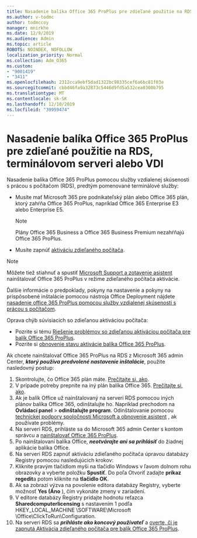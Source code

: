 ```yaml
---
title: Nasadenie balíka Office 365 ProPlus pre zdieľané použitie na RDS, terminálovom serveri alebo VDI
ms.author: v-todmc
author: todmccoy
manager: mnirkhe
ms.date: 12/9/2019
ms.audience: Admin
ms.topic: article
ROBOTS: NOINDEX, NOFOLLOW
localization_priority: Normal
ms.collection: Adm_O365
ms.custom:
- "9001419"
- "3411"
ms.openlocfilehash: 2312cca9ebf5dad1322bc98335cef6a6bc81f03e
ms.sourcegitcommit: cbbd46fa9a32873c5446d9fd5a532cea0300b795
ms.translationtype: MT
ms.contentlocale: sk-SK
ms.lasthandoff: 12/10/2019
ms.locfileid: "39959474"
---
```

# <a name="deploying-office-365-proplus-for-shared-use-on-rds-terminal-server-or-vdi"></a>Nasadenie balíka Office 365 ProPlus pre zdieľané použitie na RDS, terminálovom serveri alebo VDI

Nasadenie balíka Office 365 ProPlus pomocou služby vzdialenej skúsenosti s prácou s počítačom (RDS), predtým pomenované terminálové služby:
- Musíte mať Microsoft 365 pre podnikateľský plán alebo Office 365 plán, ktorý zahŕňa Office 365 ProPlus, napríklad Office 365 Enterprise E3 alebo Enterprise E5.
   > [!NOTE] 
   > Plány Office 365 Business a Office 365 Business Premium nezahŕňajú Office 365 ProPlus.
- Musíte zapnúť [aktiváciu zdieľaného počítača](https://docs.microsoft.com/DeployOffice/overview-of-shared-computer-activation-for-office-365-proplus).

> [!NOTE]
> Môžete tiež stiahnuť a spustiť [Microsoft Support a zotavenie asistent](https://aka.ms/SaRA_OfficeSCA_M365Portal) nainštalovať Office 365 ProPlus v režime zdieľaného počítača aktivácie.

Ďalšie informácie o predpoklady, pokyny na nastavenie a pokyny na prispôsobené inštalácie pomocou nástroja Office Deployment nájdete [nasadenie office 365 ProPlus pomocou služby vzdialenej skúsenosti s prácou s počítačom](https://docs.microsoft.com/DeployOffice/deploy-office-365-proplus-by-using-remote-desktop-services).

Oprava chýb súvisiacich so zdieľanou aktiváciou počítača:
- Pozrite si tému [Riešenie problémov so zdieľanou aktiváciou počítača pre balík Office 365 ProPlus](https://docs.microsoft.com/DeployOffice/troubleshoot-issues-with-shared-computer-activation-for-office-365-proplus).
- Pozrite si [obnovenie stavu aktivácie balíka Office 365 ProPlus](https://go.microsoft.com/fwlink/?linkid=2109218).

Ak chcete nainštalovať Office 365 ProPlus na RDS z Microsoft 365 admin Center, ***ktorý používa predvolené nastavenie inštalácie***, použite nasledovný postup:

1.  Skontrolujte, čo Office 365 plán máte. [Prečítajte si, ako](https://docs.microsoft.com/office365/admin/admin-overview/what-subscription-do-i-have).
2.  V prípade potreby prepnite na iný plán balíka Office 365. [Prečítajte si, ako](https://docs.microsoft.com/office365/admin/subscriptions-and-billing/switch-to-a-different-plan).
3.  Ak je balík Office už nainštalovaný na serveri RDS pomocou iných plánov balíka Office 365, odinštalujte ho. Napríklad prechodom na **Ovládací panel** > **odinštalujte program**. Odinštalovanie pomocou [technickej podpory spoločnosti Microsoft a obnovenie asistent](https://aka.ms/SARA-OfficeUninstall-Alchemy) , ak používate problémy.
4.  Na serveri RDS, prihláste sa do Microsoft 365 admin Center s kontom správcu a [nainštalovať Office 365 ProPlus](https://portal.office.com/OLS/MySoftware.aspx).
5.  Po nainštalovaní balíka Office, ***neotvárajte ani sa prihlásiť*** do žiadnej aplikácie balíka Office.
6.  Na serveri RDS zapnúť aktiváciu zdieľaného počítača úpravou databázy Registry pomocou nasledujúcich krokov:
   1. Kliknite pravým tlačidlom myši na tlačidlo Windows v ľavom dolnom rohu obrazovky a vyberte položku **Spustiť**. Do poľa Otvoriť zadajte **príkaz regedit**a potom kliknite na **tlačidlo OK**.
   2. Ak sa zobrazí výzva na povolenie editora databázy Registry, vyberte možnosť **Yes (Áno** ), čím vykonáte zmeny v zariadení.
   3. V editore databázy Registry pridajte hodnotu reťazca **Sharedcomputerlicensing** s nastavením 1 podľa HKEY_LOCAL_MACHINE \SOFTWARE\Microsoft \Office\ClickToRun\Configuration.
   4. Na serveri RDS sa ***prihláste ako koncový používateľ*** a [overte, či je zapnutá Aktivácia zdieľaného počítača pre balík Office 365 ProPlus](https://docs.microsoft.com/DeployOffice/troubleshoot-issues-with-shared-computer-activation-for-office-365-proplus#verify-that-activation-for-office-365-proplus-succeeded).

